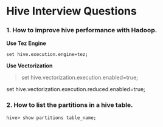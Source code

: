 # Hive Interview Questions
### 1. How to improve hive performance with Hadoop.
**Use Tez Engine**

```set hive.execution.engine=tez;```

**Use Vectorization**

> set hive.vectorization.execution.enabled=true;

  set hive.vectorization.execution.reduced.enabled=true;

### 2. How to list the partitions in a hive table.
```hive> show partitions table_name;```
